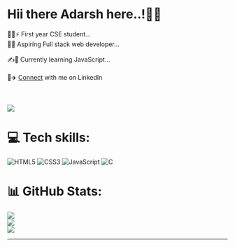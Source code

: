 # Hii there Adarsh here..!👋👋
  🧑‍💻⚡ First year CSE student...<br>  🙇💫 Aspiring Full stack web developer...<br><br>  ✍️🌟 Currently learning JavaScript...<br><br>🚂✈️ <a href="https://www.linkedin.com/comm/mynetwork/discovery-see-all?usecase=PEOPLE_FOLLOWS&followMember=adarsh20082006" target="_blank" style='text-decoration: "none"'>Connect</a> with me on LinkedIn<br><br><br> 
  
[![](https://visitcount.itsvg.in/api?id=Adarsh20082006&label=Profile%20Views&color=8&icon=4&pretty=true)](https://visitcount.itsvg.in)

# 💻 Tech skills:
![HTML5](https://img.shields.io/badge/html5-%23E34F26.svg?style=plastic&logo=html5&logoColor=white) ![CSS3](https://img.shields.io/badge/css3-%231572B6.svg?style=plastic&logo=css3&logoColor=white) ![JavaScript](https://img.shields.io/badge/javascript-%23323330.svg?style=plastic&logo=javascript&logoColor=%23F7DF1E) ![C](https://img.shields.io/badge/c-%2300599C.svg?style=plastic&logo=c&logoColor=white)
# 📊 GitHub Stats:
![](https://github-readme-stats.vercel.app/api?username=Adarsh20082006&theme=radical&hide_border=true&include_all_commits=false&count_private=false)<br/>
![](https://github-readme-streak-stats.herokuapp.com/?user=Adarsh20082006&theme=radical&hide_border=true)<br/>
![](https://github-readme-stats.vercel.app/api/top-langs/?username=Adarsh20082006&theme=radical&hide_border=true&include_all_commits=false&count_private=false&layout=compact)

---


<!-- Proudly created with GPRM ( https://gprm.itsvg.in ) -->
